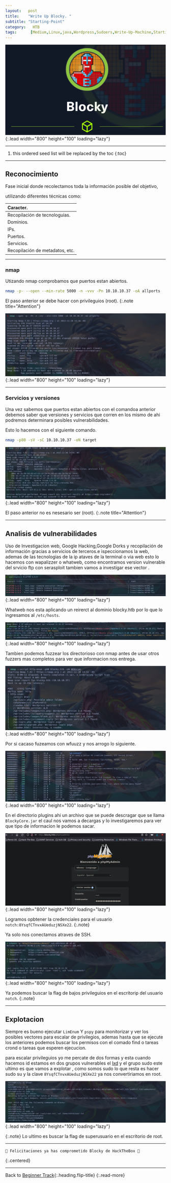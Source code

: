 ```yaml
---
layout:   post
title:    "Write Up Blocky. "
subtitle: "Starting-Point"
category:   HTB
tags:      [Medium,Linux,java,Wordpress,Sudoers,Write-Up-Machine,Starting-Point,eWPT,eJPT] 
---
```

![list](/assets/img/blocky/Captura%20de%20pantalla%20(287).png){:.lead width="800" height="100" loading="lazy"}

***
<!--more-->

1. this ordered seed list will be replaced by the toc
{:toc}

***

## Reconocimiento

Fase inicial donde recolectamos toda la información posible del objetivo, 

utilizando diferentes técnicas como:

| Caracter.                                   |
|:--------------------------------------------|
|Recopilación de tecnologuias.                |
|Dominios.                                    |
|IPs.                                         |
|Puertos.                                     |
|Servicios.                                   |
|Recopilación de metadatos, etc.              |


***
### nmap

Utizando nmap comprobamos que puertos estan abiertos.


```bash
nmap -p- --open --min-rate 5000 -n -vvv -Pn 10.10.10.37 -oA allports
```
El paso anterior se debe hacer con privileguios (root).
{:.note title="Attention"}


![list](/assets/img/blocky/Parrot-2022-12-20-14-39-23.png){:.lead width="800" height="100" loading="lazy"}

***
### Servicios y versiones

Una vez sabemos que puertos estan abiertos con el comandoa anterior debemos saber que versiones y servicios que corren en los mismo de ahi podremos determinara posibles vulnerabilidades.

Esto lo hacemos con el siguiente comando.


```bash
nmap -p80 -sV -sC 10.10.10.37 -oN target
```
![list](/assets/img/blocky/Parrot-2022-12-20-14-42-12.png){:.lead width="800" height="100" loading="lazy"}

El paso anterior no es nesesario ser (root).
{:.note title="Attention"}

***

## Analisis de vulnerabilidades

Uso de Investigacion web, Google Hacking,Google Dorks y recopilación de información gracias a servicios de terceros.e ispeccionamos la web, ademas de las tecnologias de la ip ataves de la terminal o via  web esto lo hacemos con wapalizzer o whatweb, como encontramos version vulnerable del srvicio ftp con serasploit tambien vamos a investigar ese vector .

![list](/assets/img/blocky/Parrot-2022-12-20-14-47-48.png){:.lead width="800" height="100" loading="lazy"}

Whatweb nos  esta aplicando un reirerct al dominio blocky.htb por lo que lo ingresamos al `/etc/hosts`.

![list](/assets/img/blocky/Parrot-2022-12-20-14-44-11.png){:.lead width="800" height="100" loading="lazy"}

Tambien podemos fuzzear los directorioso con nmap antes de usar otros fuzzers mas completos para ver que informacion nos entrega.

![list](/assets/img/blocky/Parrot-2022-12-20-14-52-42.png){:.lead width="800" height="100" loading="lazy"}

Por si cacaso fuzeamos con wfuuzz y nos arrogo lo siguiente.

![list](/assets/img/blocky/Parrot-2022-12-20-15-11-03.png){:.lead width="800" height="100" loading="lazy"}

En el directorio plugins ahi un archivo que se puede descragar que se llama `BlockyCore.jar` el caul nos vamos a decargas y lo investigaremos para ver que tipo de informacion le podemos sacar.

![list](/assets/img/blocky/Parrot-2022-12-20-15-22-10.png){:.lead width="800" height="100" loading="lazy"}

Logramos opbtener la credenciales para el usuario `notch:8YsqfCTnvxAUeduzjNSXe22`.
{:.note}

Ya solo nos conectamos atraves de SSH.

![list](/assets/img/blocky/Parrot-2022-12-20-15-37-18.png){:.lead width="800" height="100" loading="lazy"}


Ya podemos buscar la flag de bajos privileguios en el escritorip del usuario `notch`. 
{:.note}

***
## Explotacion

Siempre es bueno ejecutar `LimEnum` Y `pspy` para monitorizar y ver los posibles vectores para escalar de privilegios, ademas hasta que se ejecute los anteriores podemos buscar los permisos con el comado find o tareas crond o tareas que esperen ejecucion.

para escalar privileguios yo me percate de dos formas y esta cuando hacemos id estamos en dos grupos vulnerables el [lxd] y el grupo sudo este ultimo es que vamos a explotar , como somos sudo lo que resta es hacer sudo su y la clave `8YsqfCTnvxAUeduzjNSXe22` ya nos convertiriamos en root.

![list](/assets/img/blocky/Parrot-2022-12-20-15-39-45.png){:.lead width="800" height="100" loading="lazy"}

[lxd]:(https://www.exploit-db.com/exploits/46978)


{:.note}
Lo ultimo es buscar la flag de superusuario en el escritorio de root.

***

```shell
🎉 Felicitaciones ya has comprometido Blocky de HackTheBox 🎉
```
{:.centered}
***

Back to [Beginner Track](2022-09-12-Beginner-Track.md){:.heading.flip-title}
{:.read-more}
